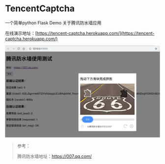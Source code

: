 # TencentCaptcha

一个简单python Flask Demo 关于腾讯防水墙应用

在线演示地址：[https://tencent-captcha.herokuapp.com/](https://tencent-captcha.herokuapp.com/)

![](images/image1.png)

> 参考： 
>
> 腾讯防水墙地址：https://007.qq.com/

